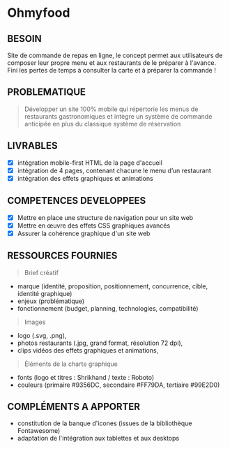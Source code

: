 # Ohmyfood

## BESOIN

Site de commande de repas en ligne, le concept permet aux utilisateurs de composer leur propre menu et aux restaurants de le préparer à l'avance.
Fini les pertes de temps à consulter la carte et à préparer la commande !

## PROBLEMATIQUE

> Développer un site 100% mobile qui répertorie les menus de restaurants gastronomiques et intègre un système de commande anticipée en plus du classique système de réservation

## LIVRABLES

- [x] intégration mobile-first HTML de la page d'accueil
- [x] intégration de 4 pages, contenant chacune le menu d’un restaurant
- [x] intégration des effets graphiques et animations

## COMPETENCES DEVELOPPEES

- [x] Mettre en place une structure de navigation pour un site web
- [x] Mettre en œuvre des effets CSS graphiques avancés
- [x] Assurer la cohérence graphique d'un site web

## RESSOURCES FOURNIES

> Brief créatif

- marque (identité, proposition, positionnement, concurrence, cible, identité graphique)
- enjeux (problématique)
- fonctionnement (budget, planning, technologies, compatibilité)

> Images

- logo (.svg, .png),
- photos restaurants (.jpg, grand format, résolution 72 dpi),
- clips vidéos des effets graphiques et animations,

> Éléments de la charte graphique

- fonts (logo et titres : Shrikhand / texte : Roboto)
- couleurs (primaire #9356DC, secondaire #FF79DA, tertiaire #99E2D0)

## COMPLÉMENTS A APPORTER

- constitution de la banque d'icones (issues de la bibliothèque Fontawesome)
- adaptation de l'intégration aux tablettes et aux desktops
